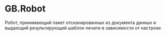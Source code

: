 # GB.Robot
Робот, принимающий пакет отсканированных из документа данных и выдающий результирующий шаблон печати в зависимости от настроек
